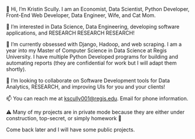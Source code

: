 👋 Hi, I’m Kristin Scully. I am an Economist, Data Scientist, Python Developer, Front-End Web Developer, Data Engineer, Wife, and Cat Mom.

👀 I’m interested in Data Science, Data Engineering, developing software applications, and RESEARCH RESEARCH RESEARCH!

🌱 I’m currently obsessed with Django, Hadoop, and web scraping. 
     I am a year into my Master of Computer Science in Data Science at Regis University.
     I have multiple Python Developed programs for building and automating reports (they are confidential for work but I will adapt them shortly). 

💞️ I’m looking to collaborate on Software Development tools for Data Analytics, RESEARCH, and improving UIs for you and your clients!

📫 You can reach me at kscully001@regis.edu. Email for phone information.

⚠ Many of my projects are in private mode because they are either under construction, top-secret, or simply homework 🤫

Come back later and I will have some public projects.

<!---
kscully-dotcom/kscully-dotcom is a ✨ special ✨ repository because its `README.md` (this file) appears on your GitHub profile.
--->
